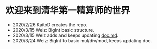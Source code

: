 # 欢迎来到清华第一精算师的世界

- 2020/2/26 KaitoD creates the repo.
- 2020/3/15 Weiz: BigInt basic structure.
- 2020/3/15 Weiz adds and keeps updating [doc.md](doc.md).
- 2020/3/24 Weiz: BigInt to basic mul/div/mod, keeps updating doc.
